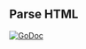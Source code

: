 ## Parse HTML

[![GoDoc](https://godoc.org/github.com/AdamColton/gothic/html/parsehtml?status.svg)](https://godoc.org/github.com/AdamColton/gothic/html/parsehtml)
